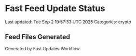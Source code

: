# Fast Feed Update Status
Last updated: Tue Sep  2 19:57:33 UTC 2025
Categories: crypto

## Feed Files Generated

Generated by Fast Updates Workflow
